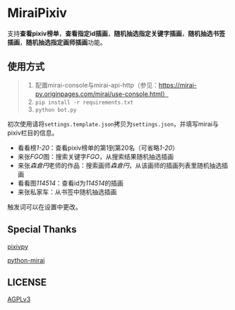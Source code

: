 MiraiPixiv
=====

支持**查看pixiv榜单**，**查看指定id插画**，**随机抽选指定关键字插画**，**随机抽选书签插画**，**随机抽选指定画师插画**功能。

## 使用方式

> 1.  配置mirai-console与mirai-api-http（参见：https://mirai-py.originpages.com/mirai/use-console.html）
> 2. `pip install -r requirements.txt`
> 3. `python bot.py`

初次使用请将`settings.template.json`拷贝为`settings.json`，并填写mirai与pixiv栏目的信息。

- 看看榜*1-20*：查看pixiv榜单的第1到第20名（可省略*1-20*）
- 来张*FGO*图：搜索关键字*FGO*，从搜索结果随机抽选插画
- 来张*森倉円*老师的作品：搜索画师*森倉円*，从该画师的插画列表里随机抽选插画
- 看看图*114514*：查看id为*114514*的插画
- 来张私家车：从书签中随机抽选插画

触发词可以在设置中更改。

## Special Thanks

[pixivpy](https://github.com/upbit/pixivpy)

[python-mirai](https://github.com/NatriumLab/python-mirai)

## LICENSE

[AGPLv3](https://github.com/ssttkkl/MiraiPixiv/blob/master/LICENSE)